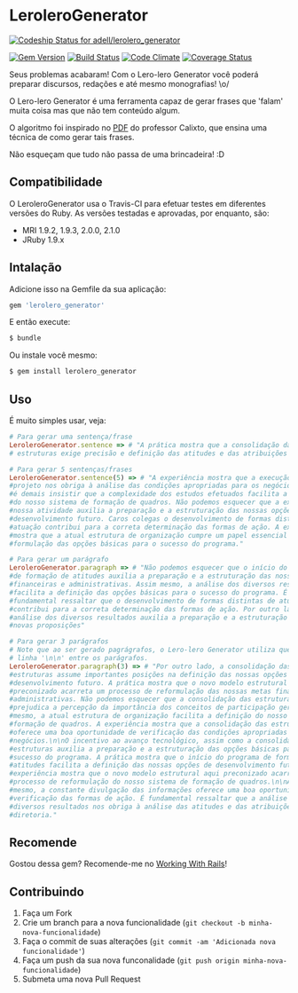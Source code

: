 # LeroleroGenerator
[ ![Codeship Status for adell/lerolero_generator](https://codeship.com/projects/6370c370-4c02-0132-7740-268f2fab66e4/status)](https://codeship.com/projects/46925)

[![Gem Version](https://badge.fury.io/rb/lerolero_generator.svg)](http://badge.fury.io/rb/lerolero_generator)
[![Build Status](https://travis-ci.org/jacksonpires/lerolero_generator.svg?branch=master)](https://travis-ci.org/jacksonpires/lerolero_generator)
[![Code Climate](https://codeclimate.com/github/jacksonpires/lerolero_generator.png)](https://codeclimate.com/github/jacksonpires/lerolero_generator)
[![Coverage Status](https://coveralls.io/repos/jacksonpires/lerolero_generator/badge.png)](https://coveralls.io/r/jacksonpires/lerolero_generator)

Seus problemas acabaram! Com o Lero-lero Generator você poderá preparar discursos, redações e até mesmo monografias! \o/

O Lero-lero Generator é uma ferramenta capaz de gerar frases que 'falam' muita coisa mas que não tem conteúdo algum.

O algoritmo foi inspirado no [PDF](http://www.calixto.com.br/textos/embromation.pdf) do professor Calixto, que ensina uma técnica de como gerar tais frases.

Não esqueçam que tudo não passa de uma brincadeira! :D

## Compatibilidade

O LeroleroGenerator usa o Travis-CI para efetuar testes em diferentes versões do Ruby. As versões testadas e aprovadas, por enquanto, são:

* MRI 1.9.2, 1.9.3, 2.0.0, 2.1.0
* JRuby 1.9.x

## Intalação

Adicione isso na Gemfile da sua aplicação:

```ruby
gem 'lerolero_generator'
```

E então execute:

```ruby
$ bundle
```

Ou instale você mesmo:

```ruby
$ gem install lerolero_generator
```

## Uso

É muito simples usar, veja:

```ruby
# Para gerar uma sentença/frase
LeroleroGenerator.sentence => # "A prática mostra que a consolidação das
# estruturas exige precisão e definição das atitudes e das atribuições da diretoria."

# Para gerar 5 sentenças/frases
LeroleroGenerator.sentence(5) => # "A experiência mostra que a execução deste
#projeto nos obriga à análise das condições apropriadas para os negócios. Nunca
#é demais insistir que a complexidade dos estudos efetuados facilita a definição
#do nosso sistema de formação de quadros. Não podemos esquecer que a expansão de
#nossa atividade auxilia a preparação e a estruturação das nossas opções de
#desenvolvimento futuro. Caros colegas o desenvolvimento de formas distintas de
#atuação contribui para a correta determinação das formas de ação. A experiência
#mostra que a atual estrutura de organização cumpre um papel essencial na
#formulação das opções básicas para o sucesso do programa."

# Para gerar um parágrafo
LeroleroGenerator.paragraph => # "Não podemos esquecer que o início do programa
#de formação de atitudes auxilia a preparação e a estruturação das nossas metas
#financeiras e administrativas. Assim mesmo, a análise dos diversos resultados
#facilita a definição das opções básicas para o sucesso do programa. É
#fundamental ressaltar que o desenvolvimento de formas distintas de atuação
#contribui para a correta determinação das formas de ação. Por outro lado, a
#análise dos diversos resultados auxilia a preparação e a estruturação das
#novas proposições"

# Para gerar 3 parágrafos
# Note que ao ser gerado pagrágrafos, o Lero-lero Generator utiliza quebras de
# linha '\n\n' entre os parágrafos.
LeroleroGenerator.paragraph(3) => # "Por outro lado, a consolidação das
#estruturas assume importantes posições na definição das nossas opções de
#desenvolvimento futuro. A prática mostra que o novo modelo estrutural aqui
#preconizado acarreta um processo de reformulação das nossas metas financeiras e
#administrativas. Não podemos esquecer que a consolidação das estruturas
#prejudica a percepção da importância dos conceitos de participação geral. Assim
#mesmo, a atual estrutura de organização facilita a definição do nosso sistema de
#formação de quadros. A experiência mostra que a consolidação das estruturas
#oferece uma boa oportunidade de verificação das condições apropriadas para os
#negócios.\n\nO incentivo ao avanço tecnológico, assim como a consolidação das
#estruturas auxilia a preparação e a estruturação das opções básicas para o
#sucesso do programa. A prática mostra que o início do programa de formação de
#atitudes facilita a definição das nossas opções de desenvolvimento futuro. A
#experiência mostra que o novo modelo estrutural aqui preconizado acarreta um
#processo de reformulação do nosso sistema de formação de quadros.\n\nAssim
#mesmo, a constante divulgação das informações oferece uma boa oportunidade de
#verificação das formas de ação. É fundamental ressaltar que a análise dos
#diversos resultados nos obriga à análise das atitudes e das atribuições da
#diretoria."
```

## Recomende

Gostou dessa gem? Recomende-me no [Working With Rails](http://www.workingwithrails.com/people/148426)!

## Contribuindo

1. Faça um Fork
2. Crie um branch para a nova funcionalidade (`git checkout -b minha-nova-funcionalidade`)
3. Faça o commit de suas alterações  (`git commit -am 'Adicionada nova funcionalidade'`)
4. Faça um push da sua nova funconalidade (`git push origin minha-nova-funcionalidade`)
5. Submeta uma nova Pull Request
